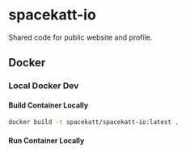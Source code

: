 # spacekatt-io

Shared code for public website and profile.

## Docker

### Local Docker Dev

#### Build Container Locally

```bash
docker build -t spacekatt/spacekatt-io:latest .
```

#### Run Container Locally
